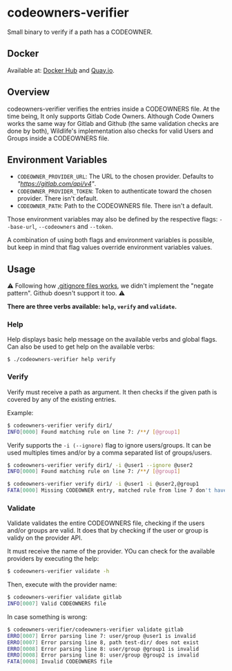 # codeowners-verifier
Small binary to verify if a path has a CODEOWNER.


## Docker
Available at: [Docker Hub](https://hub.docker.com/r/tfgco/codeowners-verifier) and [Quay.io](https://quay.io/repository/tfgco/codeowners-verifier).

## Overview

codeowners-verifier verifies the entries inside a CODEOWNERS file. At the time being, It only supports Gitlab Code Owners. Although Code Owners works the same way for Gitlab and Github (the same validation checks are done by both), Wildlife's implementation also checks for valid Users and Groups inside a CODEOWNERS file. 

## Environment Variables

+ `CODEOWNER_PROVIDER_URL`: The URL to the chosen provider. Defaults to *"https://gitlab.com/api/v4"*. 
+ `CODEOWNER_PROVIDER_TOKEN`: Token to authenticate toward the chosen provider. There isn't default.
+ `CODEOWNER_PATH`: Path to the CODEOWNERS file. There isn't a default.

Those environment variables may also be defined by the respective flags: `--base-url`, `--codeowners` and `--token`.

A combination of using both flags and environment variables is possible, but keep in mind that flag values override environment variables values.

## Usage

:warning: Following how [.gitignore files works](https://git-scm.com/docs/gitignore), we didn't implement the "negate pattern". Github doesn't support it too. :warning:

**There are three verbs available: `help`, `verify` and `validate`.**

### Help

Help displays basic help message on the available verbs and global flags. Can also be used to get help on the available verbs:

```
$ ./codeowners-verifier help verify
```

### Verify

Verify must receive a path as argument. It then checks if the given path is covered by any of the existing entries.

Example:

```bash
$ codeowners-verifier verify dir1/
INFO[0000] Found matching rule on line 7: /**/ [@group1]
```

Verify supports the `-i (--ignore)` flag to ignore users/groups. It can be used multiples times and/or by a comma separated list of groups/users.

```bash
$ codeowners-verifier verify dir1/ -i @user1 --ignore @user2
INFO[0000] Found matching rule on line 7: /**/ [@group1]

$ codeowners-verifier verify dir1/ -i @user1 -i @user2,@group1
FATA[0000] Missing CODEOWNER entry, matched rule from line 7 don't have valid owners: /**/ [@group1]. Check your ignore rules.
```

### Validate

Validate validates the entire CODEOWNERS file, checking if the users and/or groups are valid. It does that by checking if the user or group is validy on the provider API.

It must receive the name of the provider. YOu can check for the available providers by executing the help:

```bash
$ codeowners-verifier validate -h
```

Then, execute with the provider name:

```bash
$ codeowners-verifier validate gitlab
INFO[0007] Valid CODEOWNERS file
```

In case something is wrong:

```bash
$ codeowners-verifier/codeowners-verifier validate gitlab
ERRO[0007] Error parsing line 7: user/group @user1 is invalid 
ERRO[0007] Error parsing line 8, path test-dir/ does not exist 
ERRO[0008] Error parsing line 8: user/group @group1 is invalid 
ERRO[0008] Error parsing line 8: user/group @group2 is invalid 
FATA[0008] Invalid CODEOWNERS file
```